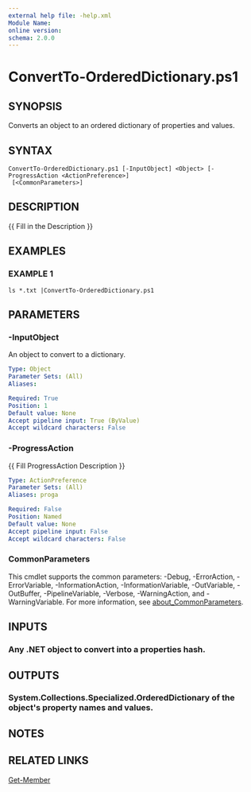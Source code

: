 ```yaml
---
external help file: -help.xml
Module Name:
online version:
schema: 2.0.0
---
```


# ConvertTo-OrderedDictionary.ps1

## SYNOPSIS
Converts an object to an ordered dictionary of properties and values.

## SYNTAX

```
ConvertTo-OrderedDictionary.ps1 [-InputObject] <Object> [-ProgressAction <ActionPreference>]
 [<CommonParameters>]
```

## DESCRIPTION
{{ Fill in the Description }}

## EXAMPLES

### EXAMPLE 1
```
ls *.txt |ConvertTo-OrderedDictionary.ps1
```

## PARAMETERS

### -InputObject
An object to convert to a dictionary.

```yaml
Type: Object
Parameter Sets: (All)
Aliases:

Required: True
Position: 1
Default value: None
Accept pipeline input: True (ByValue)
Accept wildcard characters: False
```

### -ProgressAction
{{ Fill ProgressAction Description }}

```yaml
Type: ActionPreference
Parameter Sets: (All)
Aliases: proga

Required: False
Position: Named
Default value: None
Accept pipeline input: False
Accept wildcard characters: False
```

### CommonParameters
This cmdlet supports the common parameters: -Debug, -ErrorAction, -ErrorVariable, -InformationAction, -InformationVariable, -OutVariable, -OutBuffer, -PipelineVariable, -Verbose, -WarningAction, and -WarningVariable. For more information, see [about_CommonParameters](http://go.microsoft.com/fwlink/?LinkID=113216).

## INPUTS

### Any .NET object to convert into a properties hash.
## OUTPUTS

### System.Collections.Specialized.OrderedDictionary of the object's property names and values.
## NOTES

## RELATED LINKS

[Get-Member]()

